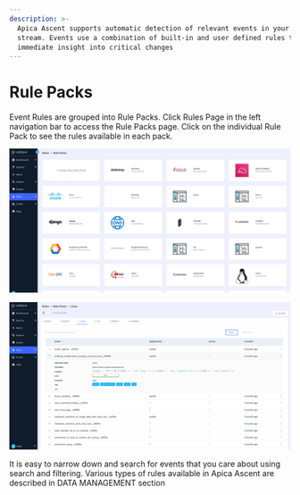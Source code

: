 ```yaml
---
description: >-
  Apica Ascent supports automatic detection of relevant events in your log
  stream. Events use a combination of built-in and user defined rules to give
  immediate insight into critical changes
---
```


# Rule Packs

Event Rules are grouped into Rule Packs. Click Rules Page in the left navigation bar to access the Rule Packs page. Click on the individual Rule Pack to see the rules available in each pack.

![](<../.gitbook/assets/image (62) (1).png>)

![](<../.gitbook/assets/image (2) (1) (1) (1) (1) (1) (1) (1) (1).png>)

It is easy to narrow down and search for events that you care about using search and filtering. Various types of rules available in Apica Ascent are described in DATA MANAGEMENT section
